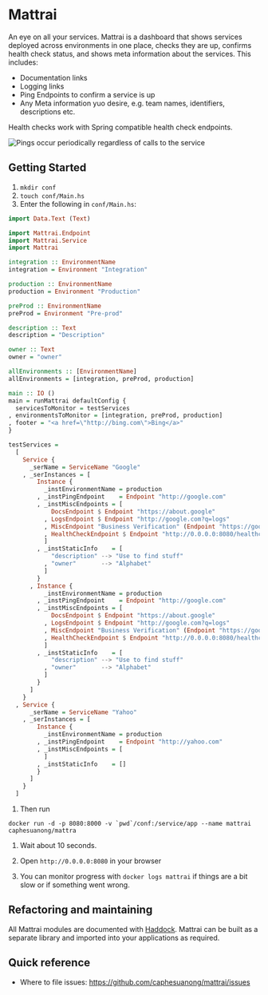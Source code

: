 # Mattrai

An eye on all your services. Mattrai is a dashboard that shows services deployed across environments in one place, checks they are up, confirms health check status, and shows meta information about the services. This includes:
* Documentation links
* Logging links
* Ping Endpoints to confirm a service is up
* Any Meta information yuo desire, e.g. team names, identifiers, descriptions etc.

Health checks work with Spring compatible health check endpoints.

![Pings occur periodically regardless of calls to the service](https://raw.githubusercontent.com/caphesuanong/mattrai/master/docs/mattrai.png)


## Getting Started
1. `mkdir conf`
1. `touch conf/Main.hs`
1. Enter the following in `conf/Main.hs`:

~~~haskell {.haskell}
import Data.Text (Text)

import Mattrai.Endpoint
import Mattrai.Service
import Mattrai

integration :: EnvironmentName
integration = Environment "Integration"

production :: EnvironmentName
production = Environment "Production"

preProd :: EnvironmentName
preProd = Environment "Pre-prod"

description :: Text
description = "Description"

owner :: Text
owner = "owner"

allEnvironments :: [EnvironmentName]
allEnvironments = [integration, preProd, production]

main :: IO ()
main = runMattrai defaultConfig {
  servicesToMonitor = testServices
, environmentsToMonitor = [integration, preProd, production]
, footer = "<a href=\"http://bing.com\">Bing</a>"
}

testServices =
  [
    Service {
      _serName = ServiceName "Google"
    , _serInstances = [
        Instance {
          _instEnvironmentName = production
        , _instPingEndpoint    = Endpoint "http://google.com"
        , _instMiscEndpoints = [
            DocsEndpoint $ Endpoint "https://about.google"
          , LogsEndpoint $ Endpoint "http://google.com?q=logs"
          , MiscEndpoint "Business Verification" (Endpoint "https://google.com/verifymybusiness")
          , HealthCheckEndpoint $ Endpoint "http://0.0.0.0:8080/healthcheck/happy"
          ]
        , _instStaticInfo    = [
            "description" --> "Use to find stuff"
          , "owner"       --> "Alphabet"
          ]
        }
      , Instance {
          _instEnvironmentName = production
        , _instPingEndpoint    = Endpoint "http://google.com"
        , _instMiscEndpoints = [
            DocsEndpoint $ Endpoint "https://about.google"
          , LogsEndpoint $ Endpoint "http://google.com?q=logs"
          , MiscEndpoint "Business Verification" (Endpoint "https://google.com/verifymybusiness")
          , HealthCheckEndpoint $ Endpoint "http://0.0.0.0:8080/healthcheck/happy2"
          ]
        , _instStaticInfo    = [
            "description" --> "Use to find stuff"
          , "owner"       --> "Alphabet"
          ]
        }
      ]
    }
  , Service {
      _serName = ServiceName "Yahoo"
    , _serInstances = [
        Instance {
          _instEnvironmentName = production
        , _instPingEndpoint    = Endpoint "http://yahoo.com"
        , _instMiscEndpoints = [
          ]
        , _instStaticInfo    = []
        }
      ]
    }
  ]
~~~

1. Then run

```shell
docker run -d -p 8080:8000 -v `pwd`/conf:/service/app --name mattrai caphesuanong/mattra
```

1. Wait about 10 seconds.

1. Open `http://0.0.0.0:8080` in your browser

1. You can monitor progress with `docker logs mattrai` if things are a bit slow or if something went wrong.

## Refactoring and maintaining

All Mattrai modules are documented with [Haddock](https://www.haskell.org/haddock/).
Mattrai can be built as a separate library and imported into your applications as required.

## Quick reference

* Where to file issues:
<https://github.com/caphesuanong/mattrai/issues>


